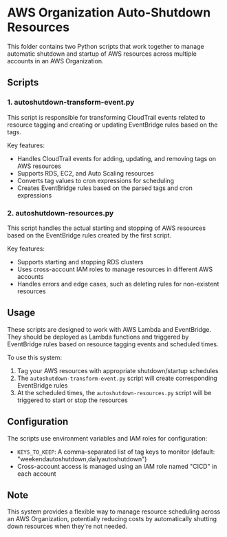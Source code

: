# AWS Organization Auto-Shutdown Resources

This folder contains two Python scripts that work together to manage automatic shutdown and startup of AWS resources across multiple accounts in an AWS Organization.

## Scripts

### 1. autoshutdown-transform-event.py

This script is responsible for transforming CloudTrail events related to resource tagging and creating or updating EventBridge rules based on the tags.

Key features:
- Handles CloudTrail events for adding, updating, and removing tags on AWS resources
- Supports RDS, EC2, and Auto Scaling resources
- Converts tag values to cron expressions for scheduling
- Creates EventBridge rules based on the parsed tags and cron expressions

### 2. autoshutdown-resources.py

This script handles the actual starting and stopping of AWS resources based on the EventBridge rules created by the first script.

Key features:
- Supports starting and stopping RDS clusters
- Uses cross-account IAM roles to manage resources in different AWS accounts
- Handles errors and edge cases, such as deleting rules for non-existent resources

## Usage

These scripts are designed to work with AWS Lambda and EventBridge. They should be deployed as Lambda functions and triggered by EventBridge rules based on resource tagging events and scheduled times.

To use this system:
1. Tag your AWS resources with appropriate shutdown/startup schedules
2. The `autoshutdown-transform-event.py` script will create corresponding EventBridge rules
3. At the scheduled times, the `autoshutdown-resources.py` script will be triggered to start or stop the resources

## Configuration

The scripts use environment variables and IAM roles for configuration:

- `KEYS_TO_KEEP`: A comma-separated list of tag keys to monitor (default: "weekendautoshutdown,dailyautoshutdown")
- Cross-account access is managed using an IAM role named "CICD" in each account

## Note

This system provides a flexible way to manage resource scheduling across an AWS Organization, potentially reducing costs by automatically shutting down resources when they're not needed.